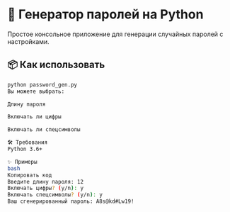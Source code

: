 # 🔐 Генератор паролей на Python

Простое консольное приложение для генерации случайных паролей с настройками.

## 📦 Как использовать

```bash
python password_gen.py
Вы можете выбрать:

Длину пароля

Включать ли цифры

Включать ли спецсимволы

🛠️ Требования
Python 3.6+

✨ Примеры
bash
Копировать код
Введите длину пароля: 12  
Включать цифры? (y/n): y  
Включать спецсимволы? (y/n): y  
Ваш сгенерированный пароль: A8s@kd#Lw19!
